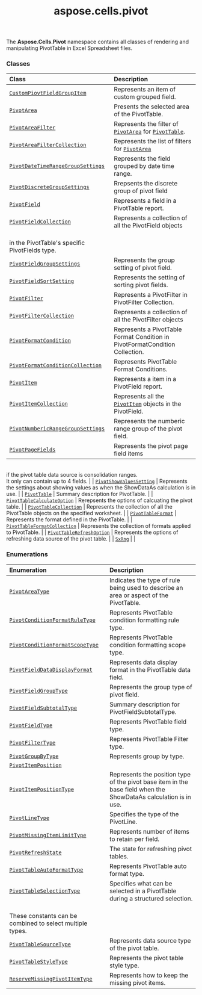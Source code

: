 ﻿---
title: aspose.cells.pivot
second_title: Aspose.Cells for Python via .NET API References
description: 
type: docs
weight: 10
url: /aspose.cells.pivot/
is_root: false
---

The **Aspose.Cells.Pivot**  namespace contains all classes of rendering and manipulating PivotTable in Excel Spreadsheet files.

### Classes
| Class | Description |
| :- | :- |
| [`CustomPiovtFieldGroupItem`](/cells/python-net/aspose.cells.pivot/custompiovtfieldgroupitem) | Represents an item of custom grouped field. |
| [`PivotArea`](/cells/python-net/aspose.cells.pivot/pivotarea) | Presents the selected area of the PivotTable. |
| [`PivotAreaFilter`](/cells/python-net/aspose.cells.pivot/pivotareafilter) | Represents the filter of [`PivotArea`](/cells/python-net/aspose.cells.pivot/pivotarea) for [`PivotTable`](/cells/python-net/aspose.cells.pivot/pivottable). |
| [`PivotAreaFilterCollection`](/cells/python-net/aspose.cells.pivot/pivotareafiltercollection) | Represents the list of filters for [`PivotArea`](/cells/python-net/aspose.cells.pivot/pivotarea) |
| [`PivotDateTimeRangeGroupSettings`](/cells/python-net/aspose.cells.pivot/pivotdatetimerangegroupsettings) | Represents the field grouped by date time range. |
| [`PivotDiscreteGroupSettings`](/cells/python-net/aspose.cells.pivot/pivotdiscretegroupsettings) | Rrepsents the discrete group of pivot field |
| [`PivotField`](/cells/python-net/aspose.cells.pivot/pivotfield) | Represents a field in a PivotTable report. |
| [`PivotFieldCollection`](/cells/python-net/aspose.cells.pivot/pivotfieldcollection) | Represents a collection of all the PivotField objects<br/>in the PivotTable's specific PivotFields type. |
| [`PivotFieldGroupSettings`](/cells/python-net/aspose.cells.pivot/pivotfieldgroupsettings) | Represents the group setting of pivot field. |
| [`PivotFieldSortSetting`](/cells/python-net/aspose.cells.pivot/pivotfieldsortsetting) | Represents the setting of sorting pivot fields. |
| [`PivotFilter`](/cells/python-net/aspose.cells.pivot/pivotfilter) | Represents a PivotFilter in PivotFilter Collection. |
| [`PivotFilterCollection`](/cells/python-net/aspose.cells.pivot/pivotfiltercollection) | Represents a collection of all the PivotFilter objects |
| [`PivotFormatCondition`](/cells/python-net/aspose.cells.pivot/pivotformatcondition) | Represents a PivotTable Format Condition in PivotFormatCondition Collection. |
| [`PivotFormatConditionCollection`](/cells/python-net/aspose.cells.pivot/pivotformatconditioncollection) | Represents PivotTable Format Conditions. |
| [`PivotItem`](/cells/python-net/aspose.cells.pivot/pivotitem) | Represents a item in a PivotField report. |
| [`PivotItemCollection`](/cells/python-net/aspose.cells.pivot/pivotitemcollection) | Represents all the [`PivotItem`](/cells/python-net/aspose.cells.pivot/pivotitem) objects in the PivotField. |
| [`PivotNumbericRangeGroupSettings`](/cells/python-net/aspose.cells.pivot/pivotnumbericrangegroupsettings) | Represents the numberic range group of the pivot field. |
| [`PivotPageFields`](/cells/python-net/aspose.cells.pivot/pivotpagefields) | Represents the pivot page field items <br/>if the pivot table data source is consolidation ranges.<br/>It only can contain up to 4 fields. |
| [`PivotShowValuesSetting`](/cells/python-net/aspose.cells.pivot/pivotshowvaluessetting) | Represents the settings about showing values as when the ShowDataAs calculation is in use. |
| [`PivotTable`](/cells/python-net/aspose.cells.pivot/pivottable) | Summary description for PivotTable. |
| [`PivotTableCalculateOption`](/cells/python-net/aspose.cells.pivot/pivottablecalculateoption) | Rerepsents the options of calcuating the pivot table. |
| [`PivotTableCollection`](/cells/python-net/aspose.cells.pivot/pivottablecollection) | Represents the collection of all the PivotTable objects on the specified worksheet. |
| [`PivotTableFormat`](/cells/python-net/aspose.cells.pivot/pivottableformat) | Represents the format defined in the PivotTable. |
| [`PivotTableFormatCollection`](/cells/python-net/aspose.cells.pivot/pivottableformatcollection) | Represents the collection of formats applied to PivotTable. |
| [`PivotTableRefreshOption`](/cells/python-net/aspose.cells.pivot/pivottablerefreshoption) | Represents the options of refreshing data source of the pivot table. |
| [`SxRng`](/cells/python-net/aspose.cells.pivot/sxrng) |  |


### Enumerations
| Enumeration | Description |
| :- | :- |
| [`PivotAreaType`](/cells/python-net/aspose.cells.pivot/pivotareatype) | Indicates the type of rule being used to describe an area or aspect of the PivotTable. |
| [`PivotConditionFormatRuleType`](/cells/python-net/aspose.cells.pivot/pivotconditionformatruletype) | Represents PivotTable condition formatting rule type. |
| [`PivotConditionFormatScopeType`](/cells/python-net/aspose.cells.pivot/pivotconditionformatscopetype) | Represents PivotTable condition formatting scope type. |
| [`PivotFieldDataDisplayFormat`](/cells/python-net/aspose.cells.pivot/pivotfielddatadisplayformat) | Represents data display format in the PivotTable data field. |
| [`PivotFieldGroupType`](/cells/python-net/aspose.cells.pivot/pivotfieldgrouptype) | Represents the group type of pivot field. |
| [`PivotFieldSubtotalType`](/cells/python-net/aspose.cells.pivot/pivotfieldsubtotaltype) | Summary description for PivotFieldSubtotalType. |
| [`PivotFieldType`](/cells/python-net/aspose.cells.pivot/pivotfieldtype) | Represents PivotTable field type. |
| [`PivotFilterType`](/cells/python-net/aspose.cells.pivot/pivotfiltertype) | Represents PivotTable Filter type. |
| [`PivotGroupByType`](/cells/python-net/aspose.cells.pivot/pivotgroupbytype) | Represents group by type. |
| [`PivotItemPosition`](/cells/python-net/aspose.cells.pivot/pivotitemposition) |  |
| [`PivotItemPositionType`](/cells/python-net/aspose.cells.pivot/pivotitempositiontype) | Represents the position type of the pivot base item in the base field when the ShowDataAs calculation is in use. |
| [`PivotLineType`](/cells/python-net/aspose.cells.pivot/pivotlinetype) | Specifies the type of the PivotLine. |
| [`PivotMissingItemLimitType`](/cells/python-net/aspose.cells.pivot/pivotmissingitemlimittype) | Represents number of items to retain per field. |
| [`PivotRefreshState`](/cells/python-net/aspose.cells.pivot/pivotrefreshstate) | The state for refreshing pivot tables. |
| [`PivotTableAutoFormatType`](/cells/python-net/aspose.cells.pivot/pivottableautoformattype) | Represents PivotTable auto format type. |
| [`PivotTableSelectionType`](/cells/python-net/aspose.cells.pivot/pivottableselectiontype) | Specifies what can be selected in a PivotTable during a structured selection.<br/>These constants can be combined to select multiple types. |
| [`PivotTableSourceType`](/cells/python-net/aspose.cells.pivot/pivottablesourcetype) | Represents data source type of the pivot table. |
| [`PivotTableStyleType`](/cells/python-net/aspose.cells.pivot/pivottablestyletype) | Represents the pivot table style type. |
| [`ReserveMissingPivotItemType`](/cells/python-net/aspose.cells.pivot/reservemissingpivotitemtype) | Represents how to keep the missing pivot items. |


